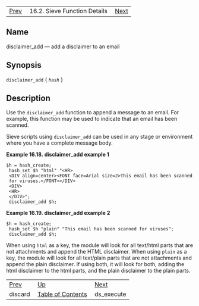 |     |     |     |
| --- | --- | --- |
| [Prev](sieve.ref.discard)  | 16.2. Sieve Function Details |  [Next](sieve.ref.ds_execute) |

<a name="sieve.ref.disclaimer_add"></a>
## Name

disclaimer_add — add a disclaimer to an email

## Synopsis

`disclaimer_add` { *`hash`* }

<a name="idp28976448"></a>
## Description

Use the `disclaimer_add` function to append a message to an email. For example, this function may be used to indicate that an email has been scanned.

Sieve scripts using `disclaimer_add` can be used in any stage or environment where you have a complete message body.

<a name="example.disclaimer_add"></a>

**Example 16.18. disclaimer_add example 1**

```
$h = hash_create;
 hash_set $h "html" "<HR>
 <DIV align=center><FONT face=Arial size=2>This email has been scanned
 for viruses.</FONT></DIV>
 <DIV>
 <HR>
 </DIV>";
 disclaimer_add $h;
```

<a name="example.disclaimer_add.second"></a>

**Example 16.19. disclaimer_add example 2**

```
$h = hash_create;
 hash_set $h "plain" "This email has been scanned for viruses";
 disclaimer_add $h;
```

When using `html` as a key, the module will look for all text/html parts that are not attachments and append the HTML disclaimer. When using `plain` as a key, the module will look for all text/plain parts that are not attachments and append the plain disclaimer. If using both, it will look for both, adding the html disclaimer to the html parts, and the plain disclaimer to the plain parts.


|     |     |     |
| --- | --- | --- |
| [Prev](sieve.ref.discard)  | [Up](sieve.ref.files) |  [Next](sieve.ref.ds_execute) |
| discard  | [Table of Contents](index) |  ds_execute |
